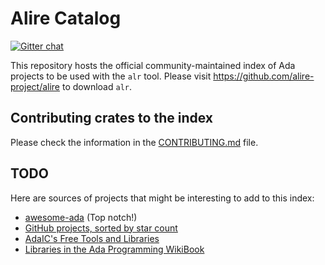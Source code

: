 # Alire Catalog

[![Gitter chat](https://badges.gitter.im/gitterHQ/gitter.png)](https://gitter.im/ada-lang/Alire)

This repository hosts the official community-maintained index of Ada projects
to be used with the `alr` tool. Please visit
https://github.com/alire-project/alire to download `alr`.

## Contributing crates to the index

Please check the information in the [CONTRIBUTING.md](CONTRIBUTING.md) file.

## TODO

Here are sources of projects that might be interesting to add to this index:

* [awesome-ada](https://github.com/ohenley/awesome-ada) (Top notch!)
* [GitHub projects, sorted by star
  count](https://github.com/search?o=desc&l=Ada&q=ada&s=stars&type=Repositories)
* [AdaIC's Free Tools and
  Libraries](http://www.adaic.org/ada-resources/tools-libraries/)
* [Libraries in the Ada Programming
   WikiBook](https://en.wikibooks.org/wiki/Ada_Programming/Libraries)

